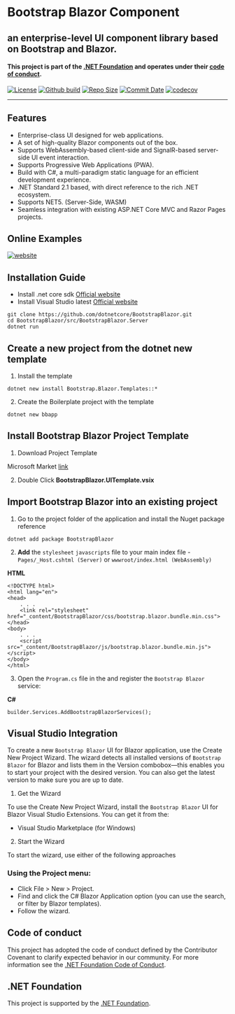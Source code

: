 # Bootstrap Blazor Component

## an enterprise-level UI component library based on Bootstrap and Blazor.

<h4>This project is part of the <a href="https://www.dotnetfoundation.org/">.NET Foundation</a> and operates under their <a href="https://www.dotnetfoundation.org/code-of-conduct">code of conduct</a>. </h4>

[![License](https://img.shields.io/github/license/dotnetcore/bootstrapblazor.svg?logo=git&logoColor=red)](https://github.com/dotnetcore/BootstrapBlazor/blob/main/LICENSE)
[![Github build](https://img.shields.io/github/actions/workflow/status/dotnetcore/BootstrapBlazor/build.yml?branch=main&?label=main&logo=github)](https://github.com/dotnetcore/BootstrapBlazor/actions?query=workflow%3A%22Build+Project%22+branch%3Amain)
[![Repo Size](https://img.shields.io/github/repo-size/dotnetcore/BootstrapBlazor.svg?logo=github&logoColor=green&label=repo)](https://github.com/dotnetcore/BootstrapBlazor)
[![Commit Date](https://img.shields.io/github/last-commit/dotnetcore/BootstrapBlazor/main.svg?logo=github&logoColor=green&label=commit)](https://github.com/dotnetcore/BootstrapBlazor)
[![codecov](https://codecov.io/gh/dotnetcore/BootstrapBlazor/branch/main/graph/badge.svg?token=5SXIWHXZC3)](https://codecov.io/gh/dotnetcore/BootstrapBlazor)

---

## Features
- Enterprise-class UI designed for web applications.
- A set of high-quality Blazor components out of the box.
- Supports WebAssembly-based client-side and SignalR-based server-side UI event interaction.
- Supports Progressive Web Applications (PWA).
- Build with C#, a multi-paradigm static language for an efficient development experience.
- .NET Standard 2.1 based, with direct reference to the rich .NET ecosystem.
- Supports NET5. (Server-Side, WASM)
- Seamless integration with existing ASP.NET Core MVC and Razor Pages projects.

## Online Examples
[![website](https://img.shields.io/badge/China-https://www.blazor.zone-success.svg?color=blue&logo=buzzfeed&logoColor=green)](https://www.blazor.zone)

## Installation Guide

- Install .net core sdk [Official website](https://dotnet.microsoft.com/download?wt.mc_id=DT-MVP-5004174)
- Install Visual Studio latest [Official website](https://visualstudio.microsoft.com/vs/getting-started?wt.mc_id=DT-MVP-5004174)

```shell
git clone https://github.com/dotnetcore/BootstrapBlazor.git
cd BootstrapBlazor/src/BootstrapBlazor.Server
dotnet run
```

## Create a new project from the dotnet new template

1. Install the template

`dotnet new install Bootstrap.Blazor.Templates::*`

2. Create the Boilerplate project with the template

`dotnet new bbapp`

## Install Bootstrap Blazor Project Template

1. Download Project Template

Microsoft Market [link](https://marketplace.visualstudio.com/items?itemName=Longbow.BootstrapBlazorUITemplate&wt.mc_id=DT-MVP-5004174)

2. Double Click **BootstrapBlazor.UITemplate.vsix**

## Import Bootstrap Blazor into an existing project

1. Go to the project folder of the application and install the Nuget package reference

`dotnet add package BootstrapBlazor`

2.  **Add** the `stylesheet` `javascripts` file to your main index file - `Pages/_Host.cshtml (Server)` or `wwwroot/index.html (WebAssembly)`

 **HTML**

```
<!DOCTYPE html>
<html lang="en">
<head>
    . . .
    <link rel="stylesheet" href="_content/BootstrapBlazor/css/bootstrap.blazor.bundle.min.css">
</head>
<body>
    . . .
    <script src="_content/BootstrapBlazor/js/bootstrap.blazor.bundle.min.js"></script>
</body>
</html>
```

3. Open the `Program.cs` file in the and register the `Bootstrap Blazor` service:

 **C#**

```
builder.Services.AddBootstrapBlazorServices();
```

## Visual Studio Integration

To create a new `Bootstrap Blazor` UI for Blazor application, use the Create New Project Wizard. The wizard detects all installed versions of `Bootstrap Blazor` for Blazor and lists them in the Version combobox—this enables you to start your project with the desired version. You can also get the latest version to make sure you are up to date.

1. Get the Wizard

To use the Create New Project Wizard, install the `Bootstrap Blazor` UI for Blazor Visual Studio Extensions. You can get it from the:

- Visual Studio Marketplace (for Windows)

2. Start the Wizard

To start the wizard, use either of the following approaches

### Using the Project menu:

- Click File > New > Project.
- Find and click the C# Blazor Application option (you can use the search, or filter by Blazor templates).
- Follow the wizard.

## Code of conduct

This project has adopted the code of conduct defined by the Contributor Covenant to clarify expected behavior in our community.
For more information see the [.NET Foundation Code of Conduct](https://dotnetfoundation.org/code-of-conduct).

## .NET Foundation

This project is supported by the [.NET Foundation](https://dotnetfoundation.org).
